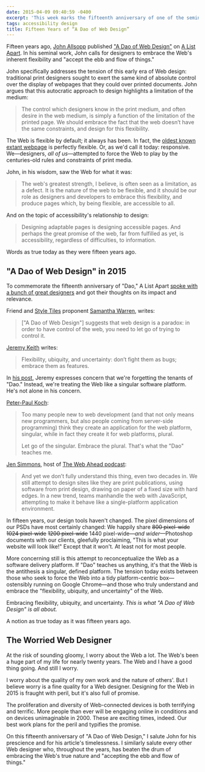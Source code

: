 ```yaml
---
date: 2015-04-09 09:40:59 -0400
excerpt: 'This week marks the fifteenth anniversary of one of the seminal articles on Web design: John Allsopp’s, “A Dao of Web Design.”'
tags: accessibility design
title: Fifteen Years of “A Dao of Web Design”
---
```


Fifteen years ago, [John Allsopp](http://www.johnfallsopp.com/) published ["A Dao of Web Design"](http://alistapart.com/article/dao) on [A List Apart](http://alistapart.com/). In his seminal work, John calls for designers to embrace the Web's inherent flexibility and "accept the ebb and flow of things."

John specifically addresses the tension of this early era of Web design: traditional print designers sought to exert the same kind of absolute control over the display of webpages that they could over printed documents. John argues that this autocratic approach to design highlights a limitation of the medium:

> The control which designers know in the print medium, and often desire in the web medium, is simply a function of the limitation of the printed page. We should embrace the fact that the web doesn’t have the same constraints, and design for this flexibility.

The Web is flexible by default; it always has been. In fact, the [oldest known extant webpage](http://info.cern.ch/hypertext/WWW/TheProject.html) is perfectly flexible. Or, as we'd call it today: responsive. We—designers, _all of us_—attempted to force the Web to play by the centuries-old rules and constraints of print media.

John, in his wisdom, saw the Web for what it was:

> The web's greatest strength, I believe, is often seen as a limitation, as a defect. It is the nature of the web to be flexible, and it should be our role as designers and developers to embrace this flexibility, and produce pages which, by being flexible, are accessible to all.

And on the topic of accessibility's relationship to design:

> Designing adaptable pages is designing accessible pages. And perhaps the great promise of the web, far from fulfilled as yet, is accessibility, regardless of difficulties, to information.

Words as true today as they were fifteen years ago.

## "A Dao of Web Design" in 2015

To commemorate the fifteenth anniversary of "Dao," A List Apart [spoke with a bunch of great designers](http://alistapart.com/blog/post/15-years-of-dao) and got their thoughts on its impact and relevance.

Friend and [Style Tiles](http://styletil.es/) proponent [Samantha Warren](http://samanthatoy.com/), writes:

> ["A Dao of Web Design"] suggests that web design is a paradox: in order to have control of the web, you need to let go of trying to control it.

[Jeremy Keith](https://adactio.com/) writes:

> Flexibility, ubiquity, and uncertainty: don’t fight them as bugs; embrace them as features.

In [his post](https://adactio.com/journal/8661), Jeremy expresses concern that we're forgetting the tenants of "Dao." Instead, we're treating the Web like a singular software platform. He's not alone in his concern.

[Peter-Paul Koch](http://www.quirksmode.org/):

> Too many people new to web development (and that not only means new programmers, but also people coming from server-side programming) think they create an application for the web platform, singular, while in fact they create it for web platforms, plural.
>
> Let go of the singular. Embrace the plural. That's what the "Dao" teaches me.

[Jen Simmons](http://www.jensimmons.com/), host of [The Web Ahead podcast](http://thewebahead.net/):

> And yet we don’t fully understand this thing, even two decades in. We still attempt to design sites like they are print publications, using software from print design, drawing on paper of a fixed size with hard edges. In a new trend, teams manhandle the web with JavaScript, attempting to make it behave like a single-platform application environment.

In fifteen years, our design tools haven't changed. The pixel dimensions of our PSDs have most certainly changed: We happily share ~~800 pixel-wide~~ ~~1024 pixel-wide~~ ~~1200 pixel-wide~~ 1440 pixel-wide—_and wider_—Photoshop documents with our clients, gleefully proclaiming, "This is what your website will look like!" Except that it won't. At least not for most people.

More concerning still is this attempt to reconceptualize the Web as a software delivery platform. If "Dao" teaches us anything, it's that the Web is the antithesis a singular, defined platform. The tension today exists between those who seek to force the Web into a tidy platform-centric box—ostensibly running on Google Chrome—and those who truly understand and embrace the "flexibility, ubiquity, and uncertainty" of the Web.

Embracing flexibility, ubiquity, and uncertainty. _This is what "A Dao of Web Design" is all about._

A notion as true today as it was fifteen years ago.

## The Worried Web Designer

At the risk of sounding gloomy, I worry about the Web a lot. The Web's been a huge part of my life for nearly twenty years. The Web and I have a good thing going. And still I worry.

I worry about the quality of my own work and the nature of others'. But I believe worry is a fine quality for a Web designer. Designing for the Web in 2015 is fraught with peril, but it's also full of promise.

The proliferation and diversity of Web-connected devices is both terrifying and terrific. More people than ever will be engaging online in conditions and on devices unimaginable in 2000. These are exciting times, indeed. Our best work plans for the peril and typifies the promise.

On this fifteenth anniversary of "A Dao of Web Design," I salute John for his prescience and for his article's timelessness. I similarly salute every other Web designer who, throughout the years, has beaten the drum of embracing the Web's true nature and "accepting the ebb and flow of things."